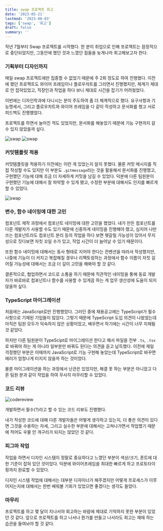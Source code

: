 ```yaml
---
title: swap 프로젝트 회고
date: '2023-05-21'
lastmod: '2023-08-03'
tags: ['swap', '회고']
draft: false
summary: ''
---
```


작년 7월부터 Swap 프로젝트를 시작했다. 한 분이 취업으로 인해 프로젝트는 잠정적으로 중단되었지만, 그동안에 했던 것과 느꼈던 점들을 늦게나마 회고해보고자 한다.

### 기획부터 디자인까지

매일 swap 프로젝트에만 집중할 수 없었기 때문에 주 2회 정도로 하여 진행했다. 이전에 했던 프로젝트도 와이어 프레임이나 플로우차트를 그리면서 진행했지만, 체계가 제대로 안 잡혀있었고, 직장인과 작업을 하다 보니 제대로 시간을 잡기가 어려웠었다.

이번에는 디자인학과에 다니시는 분이 주도하여 좀 더 체계적으로 했다. 요구사항과 기능명세서, 그리고 플로우차트와 와이어 프레임을 다 같이 작성하고 문서화를 했고 서로 피드백도 진행했었다.

프로젝트를 하면서 늘어진 적도 있었지만, 문서화를 해놓았기 때문에 기능 구현까지 갈 수 있지 않았을까 싶다.

![swap](/static/images/swap1.png)
![swap](/static/images/swap2.png)

### 커밋템플릿 적용

커밋템플릿을 적용하기 이전에는 이런 게 있었는지 알지 못했다. 물론 커밋 메시지를 직접 작성할 수도 있지만 이 부분도 `.gitmessage`라는 것을 활용해서 문서화를 진행했고, 구현했던 기능에 대해 조금 더 자세하게 커밋을 남길 수 있었다. 덕분에 다른 팀원분이 구현했던 기능에 대해서 잘 파악할 수 있게 됐고, 수정한 부분에 대해서도 인지를 빠르게 할 수 있었다.

![swap](/static/images/commitmessage.png)

### 변수, 함수 네이밍에 대한 고민

컴포넌트 제작 과정에서 컴포넌트 네이밍에 대한 고민을 했었다. 내가 만든 컴포넌트를 다른 개발자가 사용할 수도 있기 때문에 신중하게 네이밍을 진행해야 했고, 심지어 나만 쓰는 컴포넌트라도 컴포넌트 분리 등의 작업을 하다 보면 헷갈릴 가능성이 있어서 무지성으로 짓다보면 자칫 꼬일 수가 있고, 작업 시간이 더 늘어날 수 있기 때문이다.

또한 함수 네이밍에 대해서는 동사 형태로 지어야 한다는 컨벤션을 따라서 작성했지만, 나중에 기능이 더 커지고 복잡해질 경우나 리팩토링하는 과정에서 함수 이름이 자칫 길어질 가능성에 대해서는 조금 더 깊이 고민을 해봐야 할 것 같다.

결론적으로, 협업하면서 코드로 소통을 하기 때문에 직관적인 네이밍을 통해 동료 개발자가 바로바로 컴포넌트나 함수를 사용할 수 있게끔 하는 게 업무 생산성에 도움이 되지 않을까 싶다.

### TypeScript 마이그레이션

처음에는 JavaScript로만 진행했었다. 그러던 중에 채용공고에는 TypeScript가 필수사항으로 기재된 기업들이 많았다. 그렇기 때문에 TypeScript 도입 의견이 나왔었는데 아직은 팀원 모두가 익숙하지 않은 상황이었고, 배우면서 하기에는 시간이 너무 지체될 것 같았다.

하지만 다른 팀원분이 TypeScipt로 마이그레이션 한다고 해서 파일을 전부 `.ts`, `.tsx` 로 바꿔야 하는 게 아니라 일부분만 바꿔도 된다는 의견을 듣고 납득했다. 이전에 제일 걱정했던 부분은 이때까지 JavaScript로 기능 구현해 놓았는데 TypeScript로 바꾸면 에러가 엄청나게 터지지 않을까 하는 것이었다.

물론 마이그레이션을 하는 과정에서 난관은 있었지만, 해결 못 하는 부분은 아니었고 다른 팀원 분과 같이 작업을 하여 무사히 마무리할 수 있었다.

### 코드 리뷰

![codereview](/static/images/codereview.png)

개발하면서 필수(?)라고 할 수 있는 코드 리뷰도 진행했다.

내가 작성한 코드에 대해 다른 개발자들은 어떻게 생각하고 있는지, 더 좋은 의견이 있다면 그것을 수용하는 자세, 그리고 실수한 부분에 대해서는 고쳐나가면서 작업했기 때문에 적어도 우물 안 개구리가 되지는 않았던 것 같다.

### 피그마 작업

작업을 하면서 디자인 시스템이 정말로 중요하다고 느꼈던 부분이 색상/크기, 폰트에 대한 기준이 잡혀 있던 것이었다. 덕분에 와이어프레임을 최대한 빠르게 하고 프로토타이핑까지 완료할 수 있었다.

디자인 시스템 작업에 대해서는 대부분 디자이너가 해주겠지만 어떻게 프로세스가 이루어지는지에 대해서는 한번 배워볼 기회가 있었으면 좋겠다는 생각도 들었다.

### 마무리

프로젝트를 하고 몇 달이 지나서야 회고하는 바람에 제대로 기억하지 못한 부분이 있었던 것 같다. 앞으로 프로젝트를 하고 나서나 뭔가를 만들고 나서라도 회고는 제때 하는 습관을 들여놔야 할 것 같다.
